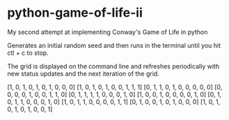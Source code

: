 # python-game-of-life-ii
My second attempt at implementing Conway's Game of Life in python

Generates an initial random seed and then runs in the terminal until you hit ctl + c to stop.

The grid is displayed on the command line and refreshes periodically with new status updates and the next iteration of the grid.


[1, 0, 1, 0, 1, 0, 1, 0, 0, 0]
[1, 0, 1, 0, 1, 0, 0, 1, 1, 1]
[0, 1, 1, 0, 1, 0, 0, 0, 0, 0]
[0, 0, 0, 0, 1, 0, 0, 1, 1, 0]
[0, 1, 1, 1, 1, 0, 0, 0, 1, 0]
[1, 0, 0, 1, 0, 0, 0, 0, 1, 0]
[0, 1, 0, 1, 1, 0, 0, 0, 1, 0]
[1, 0, 1, 1, 0, 0, 0, 0, 1, 1]
[0, 1, 0, 0, 1, 0, 1, 0, 0, 0]
[1, 0, 1, 0, 1, 0, 1, 0, 0, 1]

